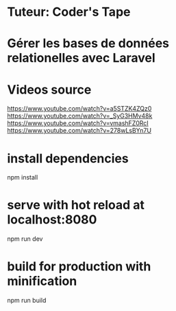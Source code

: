 # Tuteur: Coder's Tape
# Gérer les bases de données relationelles avec Laravel

# Videos source
https://www.youtube.com/watch?v=a5STZK4ZQz0
https://www.youtube.com/watch?v=_SyG3HMv48k
https://www.youtube.com/watch?v=vmashFZ0RcI
https://www.youtube.com/watch?v=278wLsBYn7U

# install dependencies
npm install

# serve with hot reload at localhost:8080
npm run dev

# build for production with minification
npm run build
